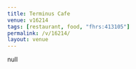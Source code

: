 ```yaml
---
title: Terminus Cafe
venue: v16214
tags: [restaurant, food, "fhrs:413105"]
permalink: /v/16214/
layout: venue
---
```

null